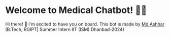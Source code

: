# Welcome to Medical Chatbot! 🚀🤖

Hi there! 👋 I'm excited to have you on board. 
This bot is made by  [Md Ashhar](https://linkedin.com/in/md-ashhar-9a5b6b222/) (B.Tech, RGIPT| Summer Intern IIT (ISM) Dhanbad-2024)
